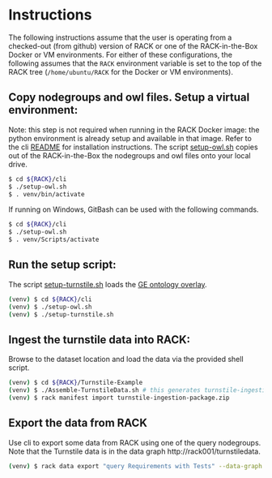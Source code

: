 # Instructions

The following instructions assume that the user is operating from a
checked-out (from github) version of RACK or one of the
RACK-in-the-Box Docker or VM environments.  For either of these
configurations, the following assumes that the `RACK` environment
variable is set to the top of the RACK tree (`/home/ubuntu/RACK` for
the Docker or VM environments).

## Copy nodegroups and owl files. Setup a virtual environment:
Note: this step is not required when running in the RACK Docker image: the python environment is already setup and available in that image.
Refer to the cli [README](../../cli/README.md) for installation instructions.
The script [setup-owl.sh](../../cli/setup-owl.sh) copies out of the RACK-in-the-Box the nodegroups and owl files onto your local drive. 
```sh
$ cd ${RACK}/cli
$ ./setup-owl.sh
$ . venv/bin/activate
```
If running on Windows, GitBash can be used with the following commands.
```sh
$ cd ${RACK}/cli
$ ./setup-owl.sh
$ . venv/Scripts/activate
```

## Run the setup script:
The script [setup-turnstile.sh](../../cli/setup-turnstile.sh) loads the [GE ontology overlay](../../GE-Ontology/ontology/GE.sadl). 
```sh
(venv) $ cd ${RACK}/cli
(venv) $ ./setup-owl.sh
(venv) $ ./setup-turnstile.sh
```

## Ingest the turnstile data into RACK:
Browse to the dataset location and load the data via the provided shell script.
```sh
(venv) $ cd ${RACK}/Turnstile-Example
(venv) $ ./Assemble-TurnstileData.sh # this generates turnstile-ingestion-package.zip
(venv) $ rack manifest import turnstile-ingestion-package.zip
```

## Export the data from RACK
Use cli to export some data from RACK using one of the query nodegroups. Note that the Turnstile data is in the data graph http://rack001/turnstiledata.
```sh
(venv) $ rack data export "query Requirements with Tests" --data-graph http://rack001/turnstiledata
```
